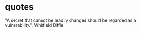 # quotes

"A secret that cannot be readily changed should be regarded as a vulnerability.", Whitfield Diffie


